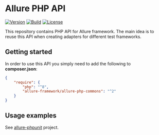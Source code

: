 # Allure PHP API 

[![Version](http://poser.pugx.org/allure-framework/allure-php-commons/version)](https://packagist.org/packages/allure-framework/allure-php-commons)
[![Build](https://github.com/allure-framework/allure-php-commons/actions/workflows/build.yml/badge.svg)](https://github.com/allure-framework/allure-php-commons/actions/workflows/build.yml)
[![License](http://poser.pugx.org/allure-framework/allure-php-commons/license)](https://packagist.org/packages/allure-framework/allure-php-commons)

This repository contains PHP API for Allure framework. The main idea is to reuse this API when creating adapters for different test frameworks.

## Getting started
In order to use this API you simply need to add the following to **composer.json**:
```json
{
    "require": {
        "php": "^8",
        "allure-framework/allure-php-commons": "^2"
    }
}
```

## Usage examples
See [allure-phpunit](https://github.com/allure-framework/allure-phpunit) project.
